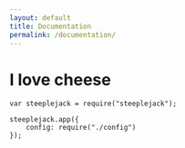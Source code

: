 ```yaml
---
layout: default
title: Documentation
permalink: /documentation/
---
```



# I love cheese


    var steeplejack = require("steeplejack");
    
    steeplejack.app({
        config: require("./config")
    });
